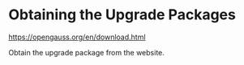 # Obtaining the Upgrade Packages<a name="EN-US_TOPIC_0305491428"></a>

https://opengauss.org/en/download.html

Obtain the upgrade package from the website.

